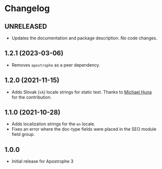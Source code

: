 # Changelog

## UNRELEASED

* Updates the documentation and package description. No code changes.

## 1.2.1 (2023-03-06)

* Removes `apostrophe` as a peer dependency.

## 1.2.0 (2021-11-15)

* Adds Slovak (`sk`) locale strings for static text. Thanks to [Michael Huna](https://github.com/Miselrkba) for the contribution.

## 1.1.0 (2021-10-28)

* Adds localization strings for the `en` locale.
* Fixes an error where the doc-type fields were placed in the SEO module field group.

## 1.0.0

* Initial release for Apostrophe 3
